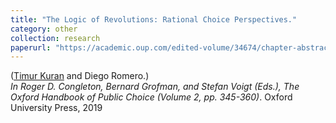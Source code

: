 ```yaml
---
title: "The Logic of Revolutions: Rational Choice Perspectives."
category: other
collection: research
paperurl: "https://academic.oup.com/edited-volume/34674/chapter-abstract/295451888?redirectedFrom=fulltext"
---
```


([Timur Kuran](https://sites.duke.edu/timurkuran/) and Diego Romero.)  
*In Roger D. Congleton, Bernard Grofman, and Stefan Voigt (Eds.), The Oxford Handbook of Public Choice (Volume 2, pp. 345-360)*. Oxford University Press, 2019